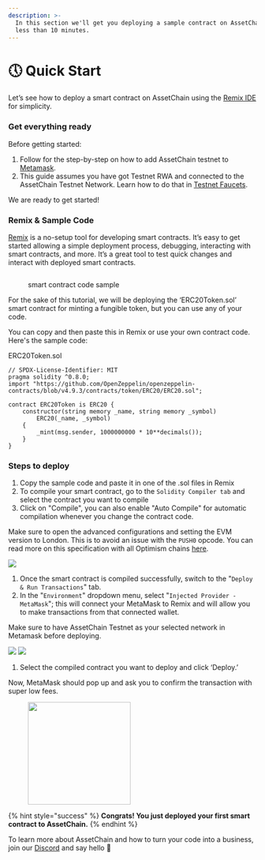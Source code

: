 ```yaml
---
description: >-
  In this section we'll get you deploying a sample contract on AssetChain in
  less than 10 minutes.
---
```


# 🕔 Quick Start

Let’s see how to deploy a smart contract on AssetChain using the [Remix IDE](https://remix.ethereum.org/) for simplicity.

### Get everything ready <a href="#get-everything-ready" id="get-everything-ready"></a>

Before getting started:

1. Follow for the step-by-step on how to add AssetChain testnet to [Metamask](../general-info/add-assetchain.md).
2. This guide assumes you have got Testnet RWA and connected to the AssetChain Testnet Network. Learn how to do that in [Testnet Faucets](../tools/faucets.md).

We are ready to get started!

### Remix & Sample Code <a href="#remix-and-sample-code" id="remix-and-sample-code"></a>

[Remix](https://remix.ethereum.org/) is a no-setup tool for developing smart contracts. It’s easy to get started allowing a simple deployment process, debugging, interacting with smart contracts, and more. It’s a great tool to test quick changes and interact with deployed smart contracts.

<figure><img src="../.gitbook/assets/Screenshot 2024-05-14 at 11.24.15 AM.png" alt=""><figcaption><p>smart contract code sample</p></figcaption></figure>

For the sake of this tutorial, we will be deploying the ‘ERC20Token.sol’ smart contract for minting a fungible token, but you can use any of your code.

You can copy and then paste this in Remix or use your own contract code. Here's the sample code:

ERC20Token.sol

```solidity
// SPDX-License-Identifier: MIT
pragma solidity ^0.8.0;
import "https://github.com/OpenZeppelin/openzeppelin-contracts/blob/v4.9.3/contracts/token/ERC20/ERC20.sol";

contract ERC20Token is ERC20 {
    constructor(string memory _name, string memory _symbol)
        ERC20(_name, _symbol)
    {
        _mint(msg.sender, 1000000000 * 10**decimals());
    }
}

```



### Steps to deploy <a href="#steps-to-deploy" id="steps-to-deploy"></a>

1. Copy the sample code and paste it in one of the .sol files in Remix
2. To compile your smart contract, go to the `Solidity Compiler tab` and select the contract you want to compile
3. Click on "Compile", you can also enable "Auto Compile" for automatic compilation whenever you change the contract code.

Make sure to open the advanced configurations and setting the EVM version to London. This is to avoid an issue with the `PUSH0` opcode. You can read more on this specification with all Optimism chains [here](https://community.optimism.io/docs/developers/build/differences/#opcode-differences).

![](https://docs.mode.network/\~gitbook/image?url=https%3A%2F%2F2176895816-files.gitbook.io%2F%7E%2Ffiles%2Fv0%2Fb%2Fgitbook-x-prod.appspot.com%2Fo%2Fspaces%252FmOUA87dDndFyiETJjxpf%252Fuploads%252FgvDYYhLyR0v2evtGgZe7%252Fimage.png%3Falt%3Dmedia%26token%3D1a9fe833-6167-487f-a89d-d5cc313d53a1\&width=768\&dpr=4\&quality=100\&sign=4a0175cbb69b731dc9ab52ed73451d163a398d62c2868e34631bc8bfa145c211)

1. Once the smart contract is compiled successfully, switch to the "`Deploy & Run Transactions`" tab.
2. In the "`Environment`" dropdown menu, select "`Injected Provider - MetaMask`"; this will connect your MetaMask to Remix and will allow you to make transactions from that connected wallet.

Make sure to have AssetChain Testnet as your selected network in Metamask before deploying.

![](https://docs.mode.network/\~gitbook/image?url=https%3A%2F%2Flh4.googleusercontent.com%2FjmsucoJ4vr4ByW3\_0Nt4gwlckzu78pvh7ugVp2nEep9z9LtpY-BuC5WmhX4k\_uKk2vA\_iIvDZg-VEn8YDzKdoSzmE327wjbLiCIpCGe9xc\_GAxBOC5-LYet-qBNPQ54W5waFpeMZak61a-rmk\_ITxog\&width=300\&dpr=4\&quality=100\&sign=8abd245423fe32a3df61b633698504982aad62c31a9c4e3c6e2336a19e4fb375) ![](https://docs.mode.network/\~gitbook/image?url=https%3A%2F%2Flh6.googleusercontent.com%2FnIYOD8FEnw-1qCtgMI\_uKK4qRwEjciveycdc3q6iLtuW7su7sOQMZHhG1dw8Rwk2ulO4JFlQU8YxQlJIB8c6uMZJ5t19PCikrkIKVsRZW68PVRz8RVs1NtQOxrQ6x7CwZXtwjlv6W4Fe9x45\_44LWSQ\&width=300\&dpr=4\&quality=100\&sign=dd7dac6bc0c696aeb1fbf00a5d4b6fd03533ea96ad855e006ca34a4ea1d00621)

1. Select the compiled contract you want to deploy and click ‘Deploy.’

Now, MetaMask should pop up and ask you to confirm the transaction with super low fees.



<div align="left">

<figure><img src="../.gitbook/assets/Screenshot 2024-05-17 at 4.06.07 PM.png" alt="" width="208"><figcaption></figcaption></figure>

</div>

{% hint style="success" %}
**Congrats! You just deployed your first smart contract to AssetChain.**
{% endhint %}



To learn more about AssetChain and how to turn your code into a business, join our [Discord](dev-onboarding-checklist.md) and say hello 👋

